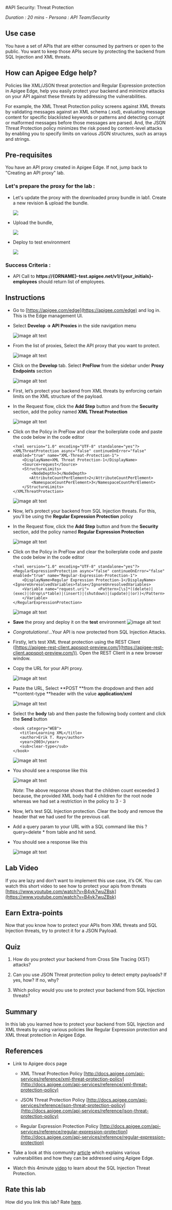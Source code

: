 #API Security: Threat Protection

*Duration : 20 mins - Persona : API Team/Security*
## Use case

You have a set of APIs that are either consumed by partners or open to the public. You want to keep those APIs secure by protecting the backend from SQL Injection and XML threats.

## How can Apigee Edge help?

Policies like XML/JSON threat protection and Regular Expression protection in Apigee Edge, help you easily protect your backend and minimize attacks on your API against these threats by addressing the vulnerabilities.

For example, the XML Threat Protection policy screens against XML threats by validating messages against an XML schema (.xsd), evaluating message content for specific blacklisted keywords or patterns and detecting corrupt or malformed messages before those messages are parsed. And, the JSON Threat Protection policy minimizes the risk posed by content-level attacks by enabling you to specify limits on various JSON structures, such as arrays and strings.

## Pre-requisites

You have an API proxy created in Apigee Edge. If not, jump back to "Creating an API proxy" lab.

### Let's prepare the proxy for the lab :

  - Let's update the proxy with the downloaded proxy bundle in lab1. Create a new revision & upload the bundle.

    ![](./images/upload-revision.png)

  - Upload the bundle,

    ![](./images/upload-bundle.png)

  - Deploy to test environment

    ![](./images/deploy-to-test.png)

### Success Criteria :

  - API Call to **https://{ORNAME}-test.apigee.net/v1/{your_initials}-employees** should return list of employees.


## Instructions

* Go to [https://apigee.com/edge](https://apigee.com/edge) and log in. This is the Edge management UI.

* Select **Develop → API Proxies** in the side navigation menu

	![image alt text](images/lab-3/image_0.png)

* From the list of proxies, Select the API proxy that you want to protect.

	![image alt text](images/lab-3/image_1.png)

* Click on the **Develop** tab. Select **PreFlow** from the sidebar under **Proxy Endpoints** section

	![image alt text](images/lab-3/image_2.png)

* First, let’s protect your backend from XML threats by enforcing certain limits on the XML structure of the payload.

* In the Request flow, click the **Add Step** button and from the **Security** section, add the policy named **XML Threat Protection**

	![image alt text](images/lab-3/image_3.png)

* Click on the Policy in PreFlow and clear the boilerplate code and paste the code below in the code editor

	```
	<?xml version="1.0" encoding="UTF-8" standalone="yes"?>
	<XMLThreatProtection async="false" continueOnError="false" enabled="true" name="XML-Threat-Protection-1">
	    <DisplayName>XML Threat Protection-1</DisplayName>
	    <Source>request</Source>
	    <StructureLimits>
	        <NodeDepth>3</NodeDepth>
	       <AttributeCountPerElement>2</AttributeCountPerElement>
	        <NamespaceCountPerElement>3</NamespaceCountPerElement>
	    </StructureLimits>
	</XMLThreatProtection>
	```

	![image alt text](images/lab-3/image_4.png)

* Now, let’s protect your backend from SQL Injection threats. For this, you’ll be using the **Regular Expression Protection** policy

* In the Request flow, click the **Add Step** button and from the **Security** section, add the policy named **Regular Expression Protection**

	![image alt text](images/lab-3/image_5.png)


* Click on the Policy in PreFlow and clear the boilerplate code and paste the code below in the code editor

	```
	<?xml version="1.0" encoding="UTF-8" standalone="yes"?>
	<RegularExpressionProtection async="false" continueOnError="false" enabled="true" name="Regular-Expression-Protection-1">
	    <DisplayName>Regular Expression Protection-1</DisplayName>
	<IgnoreUnresolvedVariables>false</IgnoreUnresolvedVariables>
	    <Variable name="request.uri">    <Pattern>[\s]*((delete)|(exec)|(drop\s*table)|(insert)|(shutdown)|(update)|(or))</Pattern>
	    </Variable>
	</RegularExpressionProtection>
	```

	![image alt text](images/lab-3/image_6.png)

* **Save** the proxy and deploy it on the **test** environment	![image alt text](images/lab-3/image_7.png)

* *Congratulations!*...Your API is now protected from SQL Injection Attacks.

* Firstly, let’s test XML threat protection using the REST Client ([https://apigee-rest-client.appspot-preview.com/](https://apigee-rest-client.appspot-preview.com/)). Open the REST Client in a new browser window.  

* Copy the URL for your API proxy.

	![image alt text](images/lab-3/image_8.png)

* Paste the URL, Select **POST **from the dropdown and then add **content-type **header with the value **application/xml**

	![image alt text](images/lab-3/image_9.png)

* Select the **body** tab and then paste the following body content and click the **Send** button

	```
	<book category="WEB">
	   <title>Learning XML</title>
	   <author>Erik T. Ray</author>
	   <year>2003</year>
	   <sub>clear-type</sub>
	</book>
	```

	![image alt text](images/lab-3/image_10.png)

* You should see a response like this

	![image alt text](images/lab-3/image_11.png)

	*Note*: The above response shows that the children count exceeded 3 because, the provided XML body had 4 children for the root node whereas we had set a restriction in the policy to 3 - <NodeDepth>3</NodeDepth>

* Now, let’s test SQL Injection protection. Clear the body and remove the header that we had used for the previous call.

* Add a query param to your URL with a SQL command like this ?query=delete * from table and hit send.

* You should see a response like this

	![image alt text](images/lab-3/image_12.png)

## Lab Video

If you are lazy and don’t want to implement this use case, it’s OK. You can watch this short video to see how to protect your apis from threats [https://www.youtube.com/watch?v=B4vk7wuZBsk](https://www.youtube.com/watch?v=B4vk7wuZBsk)

## Earn Extra-points

Now that you know how to protect your APIs from XML threats and SQL Injection threats, try to protect it for a JSON Payload.

## Quiz

1. How do you protect your backend from Cross Site Tracing (XST) attacks?

2. Can you use JSON Threat protection policy to detect empty payloads? If yes, how? If no, why?

3. Which policy would you use to protect your backend from SQL Injection threats?

## Summary

In this lab you learned how to protect your backend from SQL Injection and XML threats by using various policies like Regular Expression protection and XML threat protection in Apigee Edge.

## References

* Link to Apigee docs page

    * XML Threat Protection Policy [http://docs.apigee.com/api-services/reference/xml-threat-protection-policy](http://docs.apigee.com/api-services/reference/xml-threat-protection-policy)

    * JSON Threat Protection Policy [http://docs.apigee.com/api-services/reference/json-threat-protection-policy](http://docs.apigee.com/api-services/reference/json-threat-protection-policy)

    * Regular Expression Protection Policy
[http://docs.apigee.com/api-services/reference/regular-expression-protection](http://docs.apigee.com/api-services/reference/regular-expression-protection)

* Take a look at this community [article](https://community.apigee.com/articles/19487/api-vulnerabilites-and-their-mitigation-in-apigee.html) which explains various vulnerabilities and how they can be addressed using Apigee Edge.

* Watch this 4minute [video](https://www.youtube.com/watch?v=rC8kZJgwBFM) to learn about the SQL Injection Threat Protection.

## Rate this lab

How did you link this lab? Rate [here](https://drive.google.com/open?id=1kLZnmuq1CuQ6OmuaKXfOXwBobmzt0LWO_aEo0yAc0BE).
